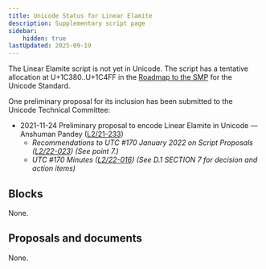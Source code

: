 ```yaml
---
title: Unicode Status for Linear Elamite
description: Supplementary script page
sidebar:
    hidden: true
lastUpdated: 2025-09-19
---
```


The Linear Elamite script is not yet in Unicode. The script has a tentative allocation at U+1C380..U+1C4FF in the [Roadmap to the SMP](http://www.unicode.org/roadmaps/smp/) for the Unicode Standard. 

One preliminary proposal for its inclusion has been submitted to the Unicode Technical Committee:
- 2021-11-24 Preliminary proposal to encode Linear Elamite in Unicode — Anshuman Pandey ([L2/21-233](http://www.unicode.org/cgi-bin/GetMatchingDocs.pl?L2/21-233))
  - _Recommendations to UTC #170 January 2022 on Script Proposals ([L2/22-023](http://www.unicode.org/L2/L2022/22023-script-adhoc-rept.pdf)) (See point 7.)_
  - _UTC #170 Minutes ([L2/22-016](https://www.unicode.org/L2/L2022/22016.htm)) (See D.1 SECTION 7 for decision and action items)_

## Blocks

None.

## Proposals and documents

None.
